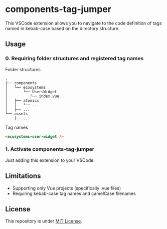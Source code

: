 # components-tag-jumper

This VSCode extension allows you to navigate to the code definition of tags named in kebab-case based on the directory structure.

## Usage

### 0. Requiring folder structures and registered tag names

Folder structures

```
.
├── components
│   └── ecosystems
│       └── UsersWidget
│          └── index.vue
│   ├── atomics
│   │   └── ...
│   ├── ...
└── assets
    ├── ...
```

Tag names

``` html
<ecosystems-user-widget /> 
```

### 1. Activate components-tag-jumper

Just adding this extension to your VSCode.

## Limitations

- Supporting only Vue projects (specifically .vue files)
- Requiring kebab-case tag names and camelCase filenames

## License

This repository is under [MIT License](https://github.com/kokoichi206-sandbox/components-tag-jumper/blob/main/LICENSE).
